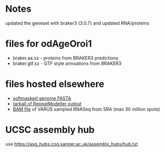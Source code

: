 # Notes
updated the geneset with braker3 (3.0.7) and updated RNA/proteins

# files for odAgeOroi1
* braker.aa.xz - proteins from BRAKER3 predictions
* braker.gtf.xz - GTF style annoations from BRAKER3

# files hosted elsewhere
* [softmasked genome FASTA](https://asg_hubs.cog.sanger.ac.uk/odAgeOroi1/odAgeOroi1.fa.masked)
* [tarball of RepeatModeller output](https://asg_hubs.cog.sanger.ac.uk/odAgeOroi1/odAgeOroi1.tar.xz)
* [BAM file](https://asg_hubs.cog.sanger.ac.uk/odAgeOroi1/VARUS.bam) of VARUS sampled RNASeq from SRA (max 30 million spots)

# UCSC assembly hub
use https://asg_hubs.cog.sanger.ac.uk/assembly_hubs/hub.txt


